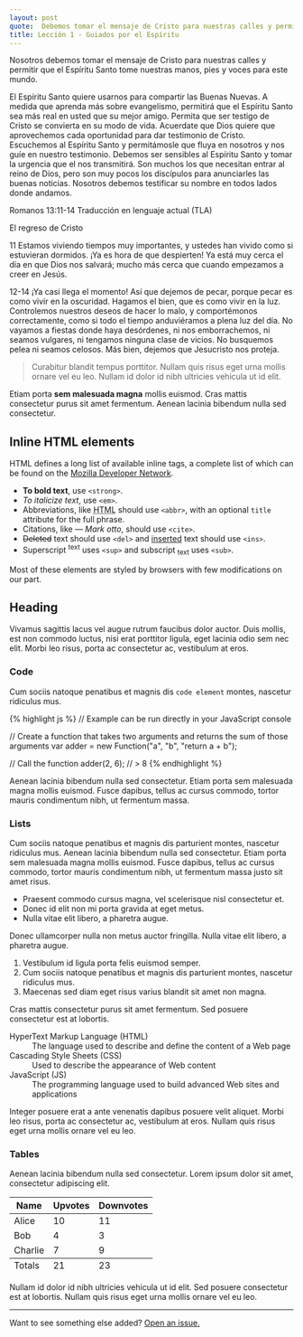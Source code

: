 ```yaml
---
layout: post
quote:  Debemos tomar el mensaje de Cristo para nuestras calles y permitir que el Espíritu Santo tome nuestras manos, pies y voces para este mundo. 
title: Lección 1 - Guiados por el Espíritu
---
```


<div class="message">
  Nosotros debemos tomar el mensaje de Cristo para nuestras calles y permitir que el Espíritu Santo tome nuestras manos, pies y voces para este mundo.
</div>

 El Espíritu Santo quiere usarnos para compartir las Buenas Nuevas. A medida que aprenda más sobre evangelismo, permitirá que el Espíritu Santo sea más real en usted que su mejor amigo. Permita que ser testigo de Cristo se convierta en su modo de vida.
Acuerdate que Dios quiere que aprovechemos cada oportunidad para dar testimonio de Cristo. Escuchemos al Espíritu Santo y permitámosle que fluya en nosotros y nos guíe en nuestro testimonio. Debemos ser sensibles al Espíritu Santo y tomar la urgencia que el nos transmitirá. Son muchos los que necesitan entrar al reino de Dios, pero son muy pocos los discípulos para anunciarles las buenas noticias. Nosotros debemos testificar su nombre en todos lados donde andamos.
 
Romanos 13:11-14 Traducción en lenguaje actual (TLA)

El regreso de Cristo

11 Estamos viviendo tiempos muy importantes, y ustedes han vivido como si estuvieran dormidos. ¡Ya es hora de que despierten! Ya está muy cerca el día en que Dios nos salvará; mucho más cerca que cuando empezamos a creer en Jesús. 

12-14 ¡Ya casi llega el momento! Así que dejemos de pecar, porque pecar es como vivir en la oscuridad. Hagamos el bien, que es como vivir en la luz. Controlemos nuestros deseos de hacer lo malo, y comportémonos correctamente, como si todo el tiempo anduviéramos a plena luz del día. No vayamos a fiestas donde haya desórdenes, ni nos emborrachemos, ni seamos vulgares, ni tengamos ninguna clase de vicios. No busquemos pelea ni seamos celosos. Más bien, dejemos que Jesucristo nos proteja.


> Curabitur blandit tempus porttitor. Nullam quis risus eget urna mollis ornare vel eu leo. Nullam id dolor id nibh ultricies vehicula ut id elit.

Etiam porta **sem malesuada magna** mollis euismod. Cras mattis consectetur purus sit amet fermentum. Aenean lacinia bibendum nulla sed consectetur.

## Inline HTML elements

HTML defines a long list of available inline tags, a complete list of which can be found on the [Mozilla Developer Network](https://developer.mozilla.org/en-US/docs/Web/HTML/Element).

- **To bold text**, use `<strong>`.
- *To italicize text*, use `<em>`.
- Abbreviations, like <abbr title="HyperText Markup Langage">HTML</abbr> should use `<abbr>`, with an optional `title` attribute for the full phrase.
- Citations, like <cite>&mdash; Mark otto</cite>, should use `<cite>`.
- <del>Deleted</del> text should use `<del>` and <ins>inserted</ins> text should use `<ins>`.
- Superscript <sup>text</sup> uses `<sup>` and subscript <sub>text</sub> uses `<sub>`.

Most of these elements are styled by browsers with few modifications on our part.

## Heading

Vivamus sagittis lacus vel augue rutrum faucibus dolor auctor. Duis mollis, est non commodo luctus, nisi erat porttitor ligula, eget lacinia odio sem nec elit. Morbi leo risus, porta ac consectetur ac, vestibulum at eros.

### Code

Cum sociis natoque penatibus et magnis dis `code element` montes, nascetur ridiculus mus.

{% highlight js %}
// Example can be run directly in your JavaScript console

// Create a function that takes two arguments and returns the sum of those arguments
var adder = new Function("a", "b", "return a + b");

// Call the function
adder(2, 6);
// > 8
{% endhighlight %}

Aenean lacinia bibendum nulla sed consectetur. Etiam porta sem malesuada magna mollis euismod. Fusce dapibus, tellus ac cursus commodo, tortor mauris condimentum nibh, ut fermentum massa.

### Lists

Cum sociis natoque penatibus et magnis dis parturient montes, nascetur ridiculus mus. Aenean lacinia bibendum nulla sed consectetur. Etiam porta sem malesuada magna mollis euismod. Fusce dapibus, tellus ac cursus commodo, tortor mauris condimentum nibh, ut fermentum massa justo sit amet risus.

* Praesent commodo cursus magna, vel scelerisque nisl consectetur et.
* Donec id elit non mi porta gravida at eget metus.
* Nulla vitae elit libero, a pharetra augue.

Donec ullamcorper nulla non metus auctor fringilla. Nulla vitae elit libero, a pharetra augue.

1. Vestibulum id ligula porta felis euismod semper.
2. Cum sociis natoque penatibus et magnis dis parturient montes, nascetur ridiculus mus.
3. Maecenas sed diam eget risus varius blandit sit amet non magna.

Cras mattis consectetur purus sit amet fermentum. Sed posuere consectetur est at lobortis.

<dl>
  <dt>HyperText Markup Language (HTML)</dt>
  <dd>The language used to describe and define the content of a Web page</dd>

  <dt>Cascading Style Sheets (CSS)</dt>
  <dd>Used to describe the appearance of Web content</dd>

  <dt>JavaScript (JS)</dt>
  <dd>The programming language used to build advanced Web sites and applications</dd>
</dl>

Integer posuere erat a ante venenatis dapibus posuere velit aliquet. Morbi leo risus, porta ac consectetur ac, vestibulum at eros. Nullam quis risus eget urna mollis ornare vel eu leo.

### Tables

Aenean lacinia bibendum nulla sed consectetur. Lorem ipsum dolor sit amet, consectetur adipiscing elit.

<table>
  <thead>
    <tr>
      <th>Name</th>
      <th>Upvotes</th>
      <th>Downvotes</th>
    </tr>
  </thead>
  <tfoot>
    <tr>
      <td>Totals</td>
      <td>21</td>
      <td>23</td>
    </tr>
  </tfoot>
  <tbody>
    <tr>
      <td>Alice</td>
      <td>10</td>
      <td>11</td>
    </tr>
    <tr>
      <td>Bob</td>
      <td>4</td>
      <td>3</td>
    </tr>
    <tr>
      <td>Charlie</td>
      <td>7</td>
      <td>9</td>
    </tr>
  </tbody>
</table>

Nullam id dolor id nibh ultricies vehicula ut id elit. Sed posuere consectetur est at lobortis. Nullam quis risus eget urna mollis ornare vel eu leo.

-----

Want to see something else added? <a href="https://github.com/poole/poole/issues/new">Open an issue.</a>
